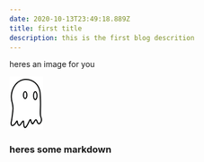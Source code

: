 ```yaml
---
date: 2020-10-13T23:49:18.889Z
title: first title
description: this is the first blog descrition
---
```

heres an image for you

![ghosty](../assets/ghost_logo.png "ghosty")

### heres some markdown